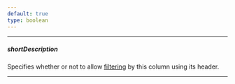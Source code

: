 ```yaml
---
default: true
type: boolean
---
```

---
##### shortDescription
Specifies whether or not to allow [filtering](/api-reference/10%20UI%20Widgets/dxDataGrid/1%20Configuration/headerFilter '/Documentation/ApiReference/UI_Widgets/dxDataGrid/Configuration/headerFilter/') by this column using its header.

---
